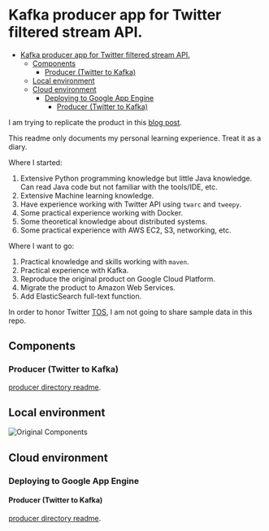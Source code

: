 # Kafka producer app for Twitter filtered stream API.
- [Kafka producer app for Twitter filtered stream API.](#kafka-producer-app-for-twitter-filtered-stream-api)
  - [Components](#components)
    - [Producer (Twitter to Kafka)](#producer-twitter-to-kafka)
  - [Local environment](#local-environment)
  - [Cloud environment](#cloud-environment)
    - [Deploying to Google App Engine](#deploying-to-google-app-engine)
      - [Producer (Twitter to Kafka)](#producer-twitter-to-kafka-1)

I am trying to replicate the product in this [blog post](https://qulia.medium.com/realtime-dashboard-app-with-kafka-beam-dataflow-bigquery-data-studio-and-streamlit-c9f63d44e417). 

This readme only documents my personal learning experience. Treat it as a diary.

Where I started:

1. Extensive Python programming knowledge but little Java knowledge. Can read Java code but not familiar with the tools/IDE, etc.
2. Extensive Machine learning knowledge. 
3. Have experience working with Twitter API using `twarc` and `tweepy`.
4. Some practical experience working with Docker.
5. Some theoretical knowledge about distributed systems.
6. Some practical experience with AWS EC2, S3, networking, etc.

Where I want to go:

1. Practical knowledge and skills working with `maven`.
2. Practical experience with Kafka.
3. Reproduce the original product on Google Cloud Platform.
4. Migrate the product to Amazon Web Services.
5. Add ElasticSearch full-text function.

In order to honor Twitter [TOS](https://twitter.com/en/tos), I am not going to share sample data in this repo.

## Components

### Producer (Twitter to Kafka)

[producer directory readme](./producer/README.md).

## Local environment

![Original Components](https://miro.medium.com/max/1400/1*UPT1tKGFIvP6RhnY72-HuA.png)

## Cloud environment

### Deploying to Google App Engine

#### Producer (Twitter to Kafka)

[producer directory readme](./producer/README.md).